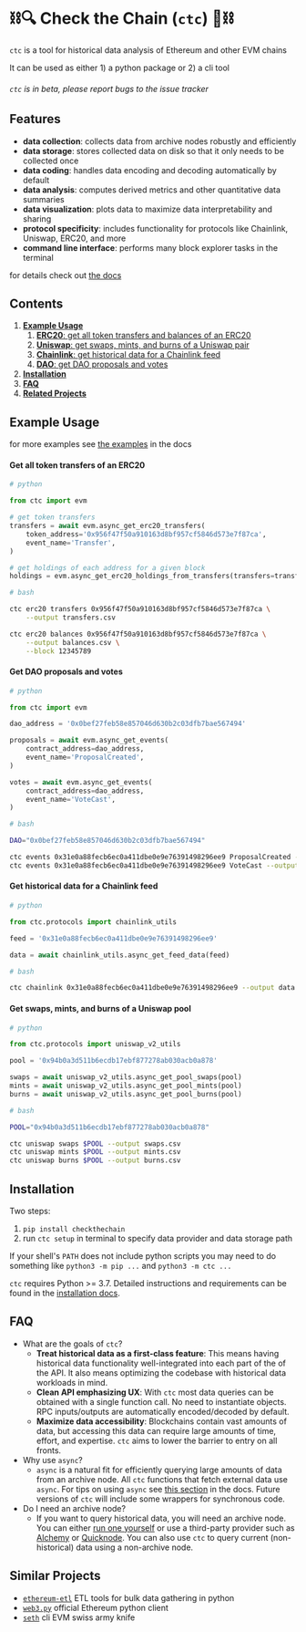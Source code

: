 # ⛓🔍 Check the Chain (`ctc`) 🔎⛓

`ctc` is a tool for historical data analysis of Ethereum and other EVM chains

It can be used as either 1) a python package or 2) a cli tool

###### *`ctc` is in beta, please report bugs to the issue tracker*


## Features
- **data collection**: collects data from archive nodes robustly and efficiently
- **data storage**: stores collected data on disk so that it only needs to be collected once
- **data coding**: handles data encoding and decoding automatically by default
- **data analysis**: computes derived metrics and other quantitative data summaries
- **data visualization**: plots data to maximize data interpretability and sharing
- **protocol specificity**: includes functionality for protocols like Chainlink, Uniswap, ERC20, and more
- **command line interface**: performs many block explorer tasks in the terminal

for details check out [the docs](/docs)


## Contents
1. [**Example Usage**](#example-usage)
    1. [**ERC20**: get all token transfers and balances of an ERC20](#get-all-token-transfers-of-an-erc20)
    2. [**Uniswap**: get swaps, mints, and burns of a Uniswap pair](#get-swaps-mints-and-burns-for-a-uniswap-pair)
    3. [**Chainlink**: get historical data for a Chainlink feed](#get-historical-data-for-a-chainlink-feed)
    4. [**DAO**: get DAO proposals and votes](#get-dao-proposals-and-votes)
2. [**Installation**](#installation)
3. [**FAQ**](#faq)
4. [**Related Projects**](#related-projects)


## Example Usage

for more examples see [the examples](/docs/examples) in the docs


#### Get all token transfers of an ERC20

```python
# python

from ctc import evm

# get token transfers
transfers = await evm.async_get_erc20_transfers(
    token_address='0x956f47f50a910163d8bf957cf5846d573e7f87ca',
    event_name='Transfer',
)

# get holdings of each address for a given block
holdings = evm.async_get_erc20_holdings_from_transfers(transfers=transfers, block=12345789)
```

```bash
# bash

ctc erc20 transfers 0x956f47f50a910163d8bf957cf5846d573e7f87ca \
    --output transfers.csv

ctc erc20 balances 0x956f47f50a910163d8bf957cf5846d573e7f87ca \
    --output balances.csv \
    --block 12345789
```

#### Get DAO proposals and votes

```python
# python

from ctc import evm

dao_address = '0x0bef27feb58e857046d630b2c03dfb7bae567494'

proposals = await evm.async_get_events(
    contract_address=dao_address,
    event_name='ProposalCreated',
)

votes = await evm.async_get_events(
    contract_address=dao_address,
    event_name='VoteCast',
)
```

```bash
# bash

DAO="0x0bef27feb58e857046d630b2c03dfb7bae567494"

ctc events 0x31e0a88fecb6ec0a411dbe0e9e76391498296ee9 ProposalCreated --output proposals.csv
ctc events 0x31e0a88fecb6ec0a411dbe0e9e76391498296ee9 VoteCast --output votes.csv
```

#### Get historical data for a Chainlink feed
```python
# python

from ctc.protocols import chainlink_utils

feed = '0x31e0a88fecb6ec0a411dbe0e9e76391498296ee9'

data = await chainlink_utils.async_get_feed_data(feed)
```

```bash
# bash

ctc chainlink 0x31e0a88fecb6ec0a411dbe0e9e76391498296ee9 --output data.csv
```

#### Get swaps, mints, and burns of a Uniswap pool

```python
# python

from ctc.protocols import uniswap_v2_utils

pool = '0x94b0a3d511b6ecdb17ebf877278ab030acb0a878'

swaps = await uniswap_v2_utils.async_get_pool_swaps(pool)
mints = await uniswap_v2_utils.async_get_pool_mints(pool)
burns = await uniswap_v2_utils.async_get_pool_burns(pool)
```

```bash
# bash

POOL="0x94b0a3d511b6ecdb17ebf877278ab030acb0a878"

ctc uniswap swaps $POOL --output swaps.csv
ctc uniswap mints $POOL --output mints.csv
ctc uniswap burns $POOL --output burns.csv
```


## Installation

Two steps:
1. `pip install checkthechain`
2. run `ctc setup` in terminal to specify data provider and data storage path

If your shell's `PATH` does not include python scripts you may need to do something like `python3 -m pip ...` and `python3 -m ctc ...`

`ctc` requires Python >= 3.7. Detailed instructions and requirements can be found in the [installation docs](/docs/install.md).


## FAQ
- What are the goals of `ctc`?
    - **Treat historical data as a first-class feature**: This means having historical data functionality well-integrated into each part of the of the API. It also means optimizing the codebase with historical data workloads in mind.
    - **Clean API emphasizing UX**: With `ctc` most data queries can be obtained with a single function call. No need to instantiate objects. RPC inputs/outputs are automatically encoded/decoded by default.
    - **Maximize data accessibility**: Blockchains contain vast amounts of data, but accessing this data can require large amounts of time, effort, and expertise. `ctc` aims to lower the barrier to entry on all fronts.
- Why use `async`?
    - `async` is a natural fit for efficiently querying large amounts of data from an archive node. All `ctc` functions that fetch external data use `async`. For tips on using `async` see [this section](/docs/code_tour.md#async) in the docs. Future versions of `ctc` will include some wrappers for synchronous code.
- Do I need an archive node?
    - If you want to query historical data, you will need an archive node. You can either [run one yourself](https://github.com/ledgerwatch/erigon) or use a third-party provider such as [Alchemy](https://www.alchemy.com/) or [Quicknode](https://www.quicknode.com/). You can also use `ctc` to query current (non-historical) data using a non-archive node.


## Similar Projects
- [`ethereum-etl`](https://github.com/blockchain-etl/ethereum-etl) ETL tools for bulk data gathering in python
- [`web3.py`](https://github.com/ethereum/web3.py/) official Ethereum python client
- [`seth`](https://github.com/dapphub/dapptools/tree/master/src/seth) cli EVM swiss army knife

